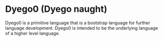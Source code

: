 # Dyego0 (Dyego naught)

Dyego0 is a primitive language that is a bootstrap language for
further language development. Dyego0 is intended to be the
underlying language of a higher level language.
